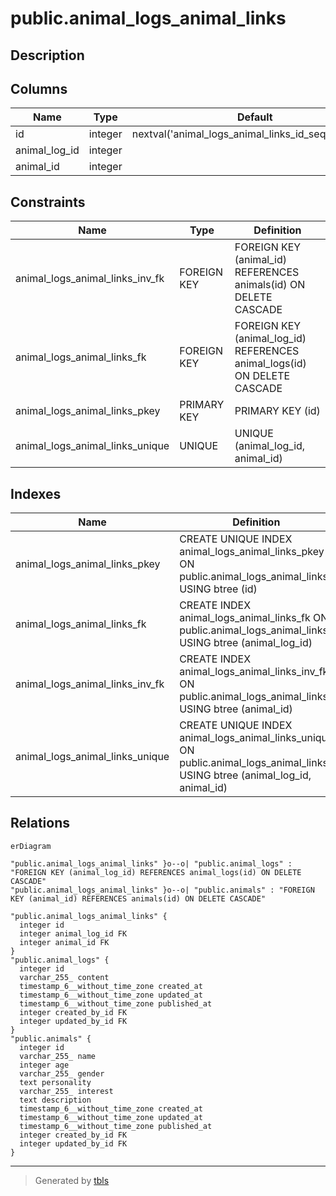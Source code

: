 # public.animal_logs_animal_links

## Description

## Columns

| Name          | Type    | Default                                              | Nullable | Children | Parents                                     | Comment |
| ------------- | ------- | ---------------------------------------------------- | -------- | -------- | ------------------------------------------- | ------- |
| id            | integer | nextval('animal_logs_animal_links_id_seq'::regclass) | false    |          |                                             |         |
| animal_log_id | integer |                                                      | true     |          | [public.animal_logs](public.animal_logs.md) |         |
| animal_id     | integer |                                                      | true     |          | [public.animals](public.animals.md)         |         |

## Constraints

| Name                            | Type        | Definition                                                               |
| ------------------------------- | ----------- | ------------------------------------------------------------------------ |
| animal_logs_animal_links_inv_fk | FOREIGN KEY | FOREIGN KEY (animal_id) REFERENCES animals(id) ON DELETE CASCADE         |
| animal_logs_animal_links_fk     | FOREIGN KEY | FOREIGN KEY (animal_log_id) REFERENCES animal_logs(id) ON DELETE CASCADE |
| animal_logs_animal_links_pkey   | PRIMARY KEY | PRIMARY KEY (id)                                                         |
| animal_logs_animal_links_unique | UNIQUE      | UNIQUE (animal_log_id, animal_id)                                        |

## Indexes

| Name                            | Definition                                                                                                                    |
| ------------------------------- | ----------------------------------------------------------------------------------------------------------------------------- |
| animal_logs_animal_links_pkey   | CREATE UNIQUE INDEX animal_logs_animal_links_pkey ON public.animal_logs_animal_links USING btree (id)                         |
| animal_logs_animal_links_fk     | CREATE INDEX animal_logs_animal_links_fk ON public.animal_logs_animal_links USING btree (animal_log_id)                       |
| animal_logs_animal_links_inv_fk | CREATE INDEX animal_logs_animal_links_inv_fk ON public.animal_logs_animal_links USING btree (animal_id)                       |
| animal_logs_animal_links_unique | CREATE UNIQUE INDEX animal_logs_animal_links_unique ON public.animal_logs_animal_links USING btree (animal_log_id, animal_id) |

## Relations

```mermaid
erDiagram

"public.animal_logs_animal_links" }o--o| "public.animal_logs" : "FOREIGN KEY (animal_log_id) REFERENCES animal_logs(id) ON DELETE CASCADE"
"public.animal_logs_animal_links" }o--o| "public.animals" : "FOREIGN KEY (animal_id) REFERENCES animals(id) ON DELETE CASCADE"

"public.animal_logs_animal_links" {
  integer id
  integer animal_log_id FK
  integer animal_id FK
}
"public.animal_logs" {
  integer id
  varchar_255_ content
  timestamp_6__without_time_zone created_at
  timestamp_6__without_time_zone updated_at
  timestamp_6__without_time_zone published_at
  integer created_by_id FK
  integer updated_by_id FK
}
"public.animals" {
  integer id
  varchar_255_ name
  integer age
  varchar_255_ gender
  text personality
  varchar_255_ interest
  text description
  timestamp_6__without_time_zone created_at
  timestamp_6__without_time_zone updated_at
  timestamp_6__without_time_zone published_at
  integer created_by_id FK
  integer updated_by_id FK
}
```

---

> Generated by [tbls](https://github.com/k1LoW/tbls)
